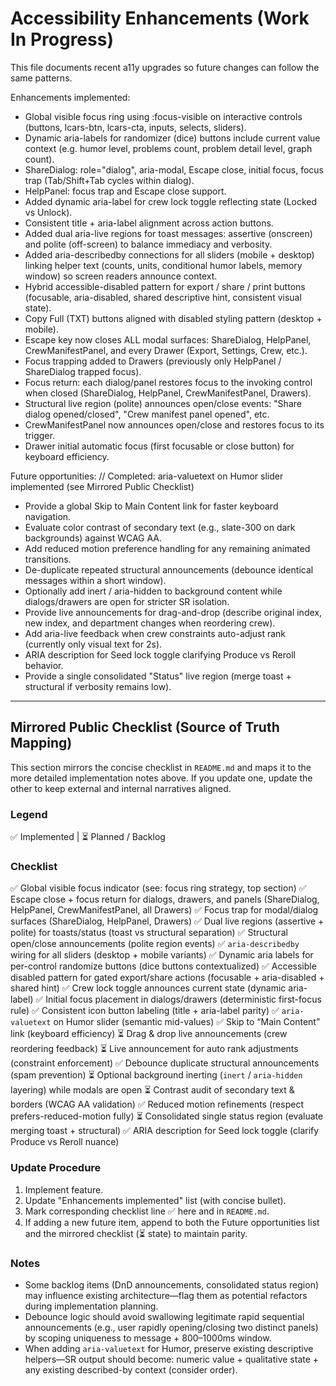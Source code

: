 # Accessibility Enhancements (Work In Progress)

This file documents recent a11y upgrades so future changes can follow the same patterns.

Enhancements implemented:
- Global visible focus ring using :focus-visible on interactive controls (buttons, lcars-btn, lcars-cta, inputs, selects, sliders).
- Dynamic aria-labels for randomizer (dice) buttons include current value context (e.g. humor level, problems count, problem detail level, graph count).
- ShareDialog: role="dialog", aria-modal, Escape close, initial focus, focus trap (Tab/Shift+Tab cycles within dialog).
- HelpPanel: focus trap and Escape close support.
- Added dynamic aria-label for crew lock toggle reflecting state (Locked vs Unlock).
- Consistent title + aria-label alignment across action buttons.
- Added dual aria-live regions for toast messages: assertive (onscreen) and polite (off-screen) to balance immediacy and verbosity.
- Added aria-describedby connections for all sliders (mobile + desktop) linking helper text (counts, units, conditional humor labels, memory window) so screen readers announce context.
- Hybrid accessible-disabled pattern for export / share / print buttons (focusable, aria-disabled, shared descriptive hint, consistent visual state).
- Copy Full (TXT) buttons aligned with disabled styling pattern (desktop + mobile).
- Escape key now closes ALL modal surfaces: ShareDialog, HelpPanel, CrewManifestPanel, and every Drawer (Export, Settings, Crew, etc.).
- Focus trapping added to Drawers (previously only HelpPanel / ShareDialog trapped focus).
- Focus return: each dialog/panel restores focus to the invoking control when closed (ShareDialog, HelpPanel, CrewManifestPanel, Drawers).
- Structural live region (polite) announces open/close events: "Share dialog opened/closed", "Crew manifest panel opened", etc.
- CrewManifestPanel now announces open/close and restores focus to its trigger.
- Drawer initial automatic focus (first focusable or close button) for keyboard efficiency.

Future opportunities:
// Completed: aria-valuetext on Humor slider implemented (see Mirrored Public Checklist)
- Provide a global Skip to Main Content link for faster keyboard navigation.
- Evaluate color contrast of secondary text (e.g., slate-300 on dark backgrounds) against WCAG AA.
- Add reduced motion preference handling for any remaining animated transitions.
- De-duplicate repeated structural announcements (debounce identical messages within a short window).
- Optionally add inert / aria-hidden to background content while dialogs/drawers are open for stricter SR isolation.
- Provide live announcements for drag-and-drop (describe original index, new index, and department changes when reordering crew).
- Add aria-live feedback when crew constraints auto-adjust rank (currently only visual text for 2s).
- ARIA description for Seed lock toggle clarifying Produce vs Reroll behavior.
- Provide a single consolidated "Status" live region (merge toast + structural if verbosity remains low).

---

## Mirrored Public Checklist (Source of Truth Mapping)

This section mirrors the concise checklist in `README.md` and maps it to the more detailed implementation notes above. If you update one, update the other to keep external and internal narratives aligned.

### Legend
✅ Implemented  |  ⏳ Planned / Backlog

### Checklist
✅ Global visible focus indicator (see: focus ring strategy, top section)
✅ Escape close + focus return for dialogs, drawers, and panels (ShareDialog, HelpPanel, CrewManifestPanel, all Drawers)
✅ Focus trap for modal/dialog surfaces (ShareDialog, HelpPanel, Drawers)
✅ Dual live regions (assertive + polite) for toasts/status (toast vs structural separation)
✅ Structural open/close announcements (polite region events)
✅ `aria-describedby` wiring for all sliders (desktop + mobile variants)
✅ Dynamic aria labels for per-control randomize buttons (dice buttons contextualized)
✅ Accessible disabled pattern for gated export/share actions (focusable + aria-disabled + shared hint)
✅ Crew lock toggle announces current state (dynamic aria-label)
✅ Initial focus placement in dialogs/drawers (deterministic first-focus rule)
✅ Consistent icon button labeling (title + aria-label parity)
✅ `aria-valuetext` on Humor slider (semantic mid-values)
✅ Skip to “Main Content” link (keyboard efficiency)
⏳ Drag & drop live announcements (crew reordering feedback)
⏳ Live announcement for auto rank adjustments (constraint enforcement)
✅ Debounce duplicate structural announcements (spam prevention)
⏳ Optional background inerting (`inert` / `aria-hidden` layering) while modals are open
⏳ Contrast audit of secondary text & borders (WCAG AA validation)
✅ Reduced motion refinements (respect prefers-reduced-motion fully)
⏳ Consolidated single status region (evaluate merging toast + structural)
✅ ARIA description for Seed lock toggle (clarify Produce vs Reroll nuance)

### Update Procedure
1. Implement feature.
2. Update "Enhancements implemented" list (with concise bullet).
3. Mark corresponding checklist line ✅ here and in `README.md`.
4. If adding a new future item, append to both the Future opportunities list and the mirrored checklist (⏳ state) to maintain parity.

### Notes
- Some backlog items (DnD announcements, consolidated status region) may influence existing architecture—flag them as potential refactors during implementation planning.
- Debounce logic should avoid swallowing legitimate rapid sequential announcements (e.g., user rapidly opening/closing two distinct panels) by scoping uniqueness to message + 800–1000ms window.
- When adding `aria-valuetext` for Humor, preserve existing descriptive helpers—SR output should become: numeric value + qualitative state + any existing described-by context (consider order).

